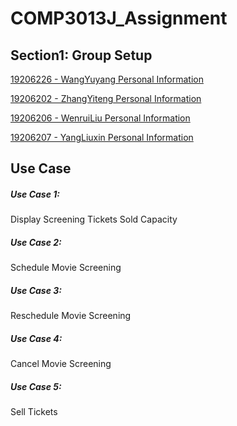 # COMP3013J_Assignment

## Section1: Group Setup

[19206226 - WangYuyang  Personal Information](19206226.md)

[19206202 - ZhangYiteng Personal Information](19206202.md)

[19206206 - WenruiLiu  Personal Information](19206206.md)

[19206207 - YangLiuxin  Personal Information](19206207.md)



## Use Case
##### Use Case 1:
Display Screening Tickets Sold Capacity
##### Use Case 2:
Schedule Movie Screening
##### Use Case 3:
Reschedule Movie Screening
##### Use Case 4:
Cancel Movie Screening
##### Use Case 5:
Sell Tickets

